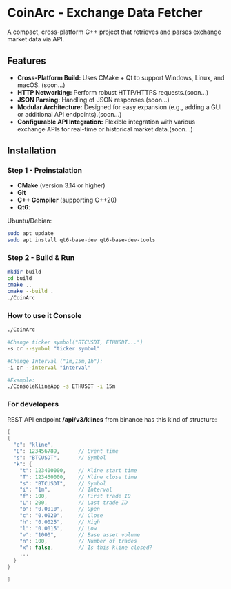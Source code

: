# CoinArc - Exchange Data Fetcher

A compact, cross-platform C++ project that retrieves and parses exchange market data via API.

## Features

- **Cross-Platform Build:** Uses CMake + Qt to support Windows, Linux, and macOS. (soon...)
- **HTTP Networking:** Perform robust HTTP/HTTPS requests.(soon...)
- **JSON Parsing:** Handling of JSON responses.(soon...)
- **Modular Architecture:** Designed for easy expansion (e.g., adding a GUI or additional API endpoints).(soon...)
- **Configurable API Integration:** Flexible integration with various exchange APIs for real-time or historical market data.(soon...)

## Installation

### Step 1 - Preinstalation

- **CMake** (version 3.14 or higher)
- **Git**
- **C++ Compiler** (supporting C++20)
- **Qt6**:

Ubuntu/Debian:
```bash
sudo apt update
sudo apt install qt6-base-dev qt6-base-dev-tools
```

### Step 2 - Build & Run

```bash
mkdir build
cd build
cmake ..
cmake --build .
./CoinArc
```

### How to use it Console
```bash
./CoinArc

#Change ticker symbol("BTCUSDT, ETHUSDT...")
-s or --symbol "ticker symbol" 

#Change Interval ("1m,15m,1h"):
-i or --interval "interval"

#Example:
./ConsoleKlineApp -s ETHUSDT -i 15m
```

### For developers

REST API endpoint __/api/v3/klines__ from binance has this kind of structure:

```cpp
[
{
  "e": "kline",
  "E": 123456789,      // Event time
  "s": "BTCUSDT",      // Symbol
  "k": {
    "t": 123400000,    // Kline start time
    "T": 123460000,    // Kline close time
    "s": "BTCUSDT",    // Symbol
    "i": "1m",         // Interval
    "f": 100,          // First trade ID
    "L": 200,          // Last trade ID
    "o": "0.0010",     // Open
    "c": "0.0020",     // Close
    "h": "0.0025",     // High
    "l": "0.0015",     // Low
    "v": "1000",       // Base asset volume
    "n": 100,          // Number of trades
    "x": false,        // Is this kline closed?
    ...
  }
}

]
```